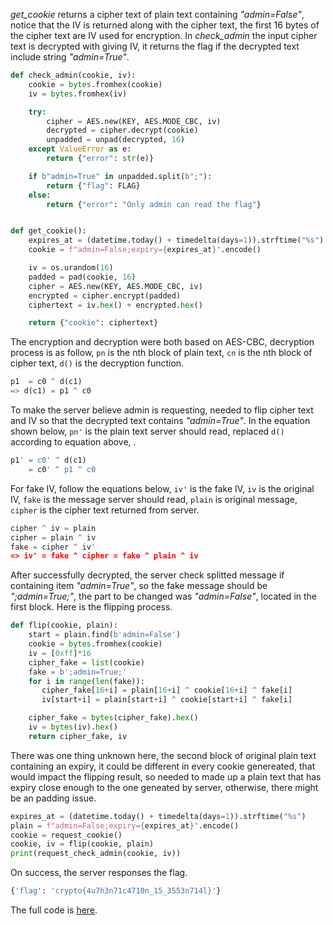 
*get_cookie* returns a cipher text of plain text containing *"admin=False"*, notice that the IV is returned along with the cipher text, the first 16 bytes of the cipher text are IV used for encryption. In *check_admin* the input cipher text is decrypted with giving IV, it returns the flag if the decrypted text include string *"admin=True"*.


```python
def check_admin(cookie, iv):
    cookie = bytes.fromhex(cookie)
    iv = bytes.fromhex(iv)

    try:
        cipher = AES.new(KEY, AES.MODE_CBC, iv)
        decrypted = cipher.decrypt(cookie)
        unpadded = unpad(decrypted, 16)
    except ValueError as e:
        return {"error": str(e)}

    if b"admin=True" in unpadded.split(b";"):
        return {"flag": FLAG}
    else:
        return {"error": "Only admin can read the flag"}


def get_cookie():
    expires_at = (datetime.today() + timedelta(days=1)).strftime("%s")
    cookie = f"admin=False;expiry={expires_at}".encode()

    iv = os.urandom(16)
    padded = pad(cookie, 16)
    cipher = AES.new(KEY, AES.MODE_CBC, iv)
    encrypted = cipher.encrypt(padded)
    ciphertext = iv.hex() + encrypted.hex()

    return {"cookie": ciphertext}
```

The encryption and decryption were both based on AES-CBC, decryption process is as follow, ``pn`` is the nth block of plain text, ``cn`` is the nth block of cipher text, ``d()`` is the decryption function.

```python
p1  = c0 ^ d(c1)
=> d(c1) = p1 ^ c0
```

To make the server believe admin is requesting, needed to flip cipher text and IV so that the decrypted text contains *"admin=True"*. In the equation shown below, ``pn'`` is the plain text server should read, replaced ``d()`` according to equation above, .

```python
p1' = c0' ^ d(c1)
    = c0' ^ p1 ^ c0
```

For fake IV, follow the equations below, ``iv'`` is the fake IV, ``iv`` is the original IV, ``fake`` is the message server should read, ``plain`` is original message, ``cipher`` is the cipher text returned from server.

```python
cipher ^ iv = plain
cipher = plain ^ iv
fake = cipher ^ iv'
=> iv' = fake ^ cipher = fake ^ plain ^ iv
```

After successfully decrypted, the server check splitted message if containing item *"admin=True"*, so the fake message should be *";admin=True;"*, the part to be changed was *"admin=False"*, located in the first block. Here is the flipping process.

```python
def flip(cookie, plain):
    start = plain.find(b'admin=False')
    cookie = bytes.fromhex(cookie)
    iv = [0xff]*16
    cipher_fake = list(cookie)
    fake = b';admin=True;'
    for i in range(len(fake)):
       cipher_fake[16+i] = plain[16+i] ^ cookie[16+i] ^ fake[i]
       iv[start+i] = plain[start+i] ^ cookie[start+i] ^ fake[i]

    cipher_fake = bytes(cipher_fake).hex()
    iv = bytes(iv).hex()
    return cipher_fake, iv
```

There was one thing unknown here, the second block of original plain text containing an expiry, it could be different in every cookie genereated, that would impact the flipping result, so needed to made up a plain text that has expiry close enough to the one geneated by server, otherwise, there might be an padding issue.

```python
expires_at = (datetime.today() + timedelta(days=1)).strftime("%s")
plain = f"admin=False;expiry={expires_at}".encode()
cookie = request_cookie()
cookie, iv = flip(cookie, plain)
print(request_check_admin(cookie, iv))
```

On success, the server responses the flag.

```bash
{'flag': 'crypto{4u7h3n71c4710n_15_3553n714l}'}
```

The full code is [here](https://github.com/onealmond/hacking-lab/blob/master/cryptohack/flipping_cookie/flipping_cookie.py).
